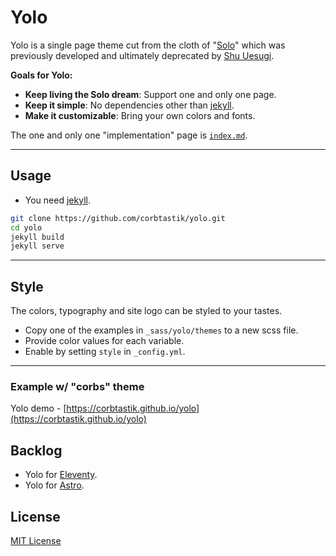 # Yolo

Yolo is a single page theme cut from the cloth of "[Solo](http://chibicode.github.io/solo)" which was previously developed and ultimately deprecated by [Shu Uesugi](https://github.com/chibicode).

__Goals for Yolo:__

* __Keep living the Solo dream__: Support one and only one page.
* __Keep it simple__: No dependencies other than [jekyll](https://jekyllrb.com/).
* __Make it customizable__: Bring your own colors and fonts.

The one and only one "implementation" page is [`index.md`](/index.md).

---

## Usage

* You need [jekyll](https://jekyllrb.com/).

```bash
git clone https://github.com/corbtastik/yolo.git
cd yolo
jekyll build
jekyll serve
```

---

## Style

The colors, typography and site logo can be styled to your tastes.

* Copy one of the examples in `_sass/yolo/themes` to a new scss file.
* Provide color values for each variable.
* Enable by setting `style` in `_config.yml`.

---

### Example w/ "corbs" theme

Yolo demo - [https://corbtastik.github.io/yolo](https://corbtastik.github.io/yolo)

## Backlog

* Yolo for [Eleventy](https://www.11ty.dev/).
* Yolo for [Astro](https://astro.build/).

## License

[MIT License](/LICENSE)

